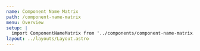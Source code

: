 ```yaml
---
name: Component Name Matrix
path: /component-name-matrix
menu: Overview
setup: |
  import ComponentNameMatrix from '../components/component-name-matrix.astro'
layout: ../layouts/Layout.astro
---
```


<ComponentNameMatrix />
